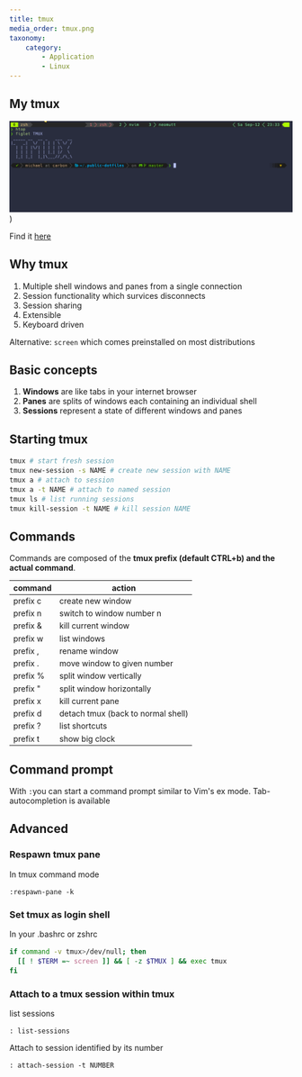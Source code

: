 ```yaml
---
title: tmux
media_order: tmux.png
taxonomy:
    category:
        - Application
        - Linux
---
```


## My tmux
![](tmux.png?link&cropResize=400,500))

Find it [here](https://raw.githubusercontent.com/Allaman/dotfiles/master/tmux.conf)

## Why tmux

1. Multiple shell windows and panes from a single connection
2. Session functionality which survices disconnects
3. Session sharing
4. Extensible
5. Keyboard driven

Alternative: `screen` which comes preinstalled on most distributions

## Basic concepts

1. **Windows** are like tabs in your internet browser
2. **Panes** are splits of windows each containing an individual shell
3. **Sessions** represent a state of different windows and panes

## Starting tmux

```bash
tmux # start fresh session
tmux new-session -s NAME # create new session with NAME
tmux a # attach to session
tmux a -t NAME # attach to named session
tmux ls # list running sessions
tmux kill-session -t NAME # kill session NAME
```


## Commands

Commands are composed of the **tmux prefix (default CTRL+b) and the actual command**.

|command|action|
|-------------|---------|
| prefix c|create new window|
| prefix n|switch to window number n|
| prefix &|kill current window|
| prefix w|list windows|
| prefix ,|rename window|
| prefix .|move window to given number|
| prefix %|split window vertically|
| prefix "|split window horizontally|
| prefix x|kill current pane|
|prefix d|detach tmux (back to normal shell)|
| prefix ?|list shortcuts|
| prefix t|show big clock|

## Command prompt

With `:`you can start a command prompt similar to Vim's ex mode. Tab-autocompletion is available

## Advanced

### Respawn tmux pane
In tmux command mode
```
:respawn-pane -k
```

### Set tmux as login shell
In your .bashrc or zshrc
```bash
if command -v tmux>/dev/null; then
  [[ ! $TERM =~ screen ]] && [ -z $TMUX ] && exec tmux
fi
```

### Attach to a tmux session within tmux
list sessions
```
: list-sessions
```
Attach to session identified by its number
```
: attach-session -t NUMBER
```
